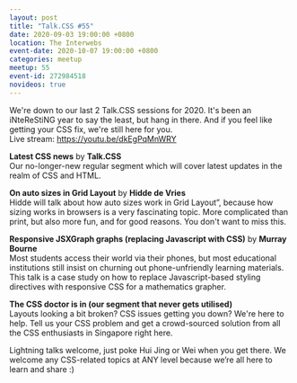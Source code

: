 ```yaml
---
layout: post
title: "Talk.CSS #55"
date: 2020-09-03 19:00:00 +0800
location: The Interwebs
event-date: 2020-10-07 19:00:00 +0800
categories: meetup
meetup: 55
event-id: 272984518
novideos: true
---
```

We're down to our last 2 Talk.CSS sessions for 2020. It's been an iNteReStiNG year to say the least, but hang in there. And if you feel like getting your CSS fix, we're still here for you.  
Live stream: https://youtu.be/dkEgPqMnWRY

**Latest CSS news** by **Talk.CSS**  
Our no-longer-new regular segment which will cover latest updates in the realm of CSS and HTML.

**On auto sizes in Grid Layout** by **Hidde de Vries**  
Hidde will talk about how auto sizes work in Grid Layout”, because how sizing works in browsers is a very fascinating topic. More complicated than print, but also more fun, and for good reasons. You don't want to miss this.

**Responsive JSXGraph graphs (replacing Javascript with CSS)** by **Murray Bourne**  
Most students access their world via their phones, but most educational institutions still insist on churning out phone-unfriendly learning materials. This talk is a case study on how to replace Javascript-based styling directives with responsive CSS for a mathematics grapher.

**The CSS doctor is in (our segment that never gets utilised)**  
Layouts looking a bit broken? CSS issues getting you down? We're here to help. Tell us your CSS problem and get a crowd-sourced solution from all the CSS enthusiasts in Singapore right here.

Lightning talks welcome, just poke Hui Jing or Wei when you get there. We welcome any CSS-related topics at ANY level because we’re all here to learn and share :)
